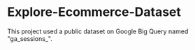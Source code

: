 # Explore-Ecommerce-Dataset
This project used a public dataset on Google Big Query named "ga_sessions_".  

